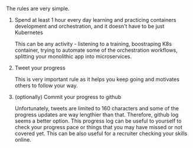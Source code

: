The rules are very simple.

1. Spend at least 1 hour every day learning and practicing containers development and 
orchestration, and it doesn't have to be just Kubernetes

    This can be any activity - listening to a training, boostraping K8s container, trying to 
    automate some of the orchestration workflows, splitting your monolithic app into microservices. 
    
2. Tweet your progress 

    This is very important rule as it helps you keep going and motivates others to follow your way.

3. (optionally) Commit your progress to github 

    Unfortunately, tweets are limited to 160 characters and some of the progress updates are way lengthier than that. Therefore, github log seems a better option. This progress log can be useful to yourself to check your progress pace or things that you may have missed or not covered yet. This can be also useful for a recruiter checking your skills online. 